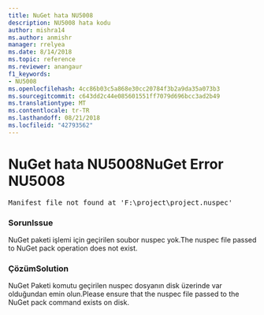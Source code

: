 ```yaml
---
title: NuGet hata NU5008
description: NU5008 hata kodu
author: mishra14
ms.author: anmishr
manager: rrelyea
ms.date: 8/14/2018
ms.topic: reference
ms.reviewer: anangaur
f1_keywords:
- NU5008
ms.openlocfilehash: 4cc86b03c5a868e30cc20784f3b2a9da35a073b3
ms.sourcegitcommit: c643dd2c44e085601551ff7079d696bcc3ad2b49
ms.translationtype: MT
ms.contentlocale: tr-TR
ms.lasthandoff: 08/21/2018
ms.locfileid: "42793562"
---
```

# <a name="nuget-error-nu5008"></a><span data-ttu-id="c7ef6-103">NuGet hata NU5008</span><span class="sxs-lookup"><span data-stu-id="c7ef6-103">NuGet Error NU5008</span></span>
<pre>Manifest file not found at 'F:\project\project.nuspec'</pre>

### <a name="issue"></a><span data-ttu-id="c7ef6-104">Sorun</span><span class="sxs-lookup"><span data-stu-id="c7ef6-104">Issue</span></span>

<span data-ttu-id="c7ef6-105">NuGet paketi işlemi için geçirilen soubor nuspec yok.</span><span class="sxs-lookup"><span data-stu-id="c7ef6-105">The nuspec file passed to NuGet pack operation does not exist.</span></span>


### <a name="solution"></a><span data-ttu-id="c7ef6-106">Çözüm</span><span class="sxs-lookup"><span data-stu-id="c7ef6-106">Solution</span></span>

<span data-ttu-id="c7ef6-107">NuGet Paketi komutu geçirilen nuspec dosyanın disk üzerinde var olduğundan emin olun.</span><span class="sxs-lookup"><span data-stu-id="c7ef6-107">Please ensure that the nuspec file passed to the NuGet pack command exists on disk.</span></span>

